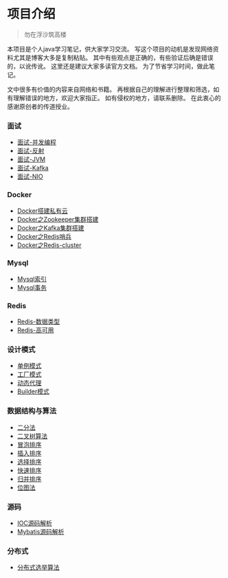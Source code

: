 # 项目介绍

> 勿在浮沙筑高楼

本项目是个人java学习笔记，供大家学习交流。
写这个项目的动机是发现网络资料尤其是博客大多是复制粘贴。
其中有些观点是正确的，有些验证后确是错误的，以讹传讹。
这里还是建议大家多读官方文档。
为了节省学习时间，做此笔记。

文中很多有价值的内容来自网络和书籍。
再根据自己的理解进行整理和筛选，如有理解错误的地方，欢迎大家指正。
如有侵权的地方，请联系删除。
在此衷心的感谢原创者的传道授业。

### 面试

* [面试-并发编程](note/面试-并发编程.md)
* [面试-反射](note/反射.md)
* [面试-JVM](note/深入理解java虚拟机.md)
* [面试-Kafka](note/Kafka.md)
* [面试-NIO](note/NIO的理解.md)

### Docker

* [Docker搭建私有云](note/Docker搭建私有云.md)
* [Docker之Zookeeper集群搭建](note/Docker之Zookeeper集群搭建.md)
* [Docker之Kafka集群搭建](note/Docker之Kafka集群搭建.md)
* [Docker之Redis哨兵](note/Docker之Redis哨兵.md)
* [Docker之Redis-cluster](note/Docker之Redis-cluster.md)

### Mysql

* [Mysql索引](note/mysql索引.md)
* [Mysql事务](note/mysql事务.md)

### Redis

* [Redis-数据类型](note/Redis-数据类型.md)
* [Redis-高可用](note/Redis高可用.md)

### 设计模式

* [单例模式](note/设计模式-单例.md)
* [工厂模式](note/工厂模式.md)
* [动态代理](note/动态代理.md)
* [Builder模式](note/Builder.md)

### 数据结构与算法

* [二分法](note/二分法.md)
* [二叉树算法](note/二叉树算法.md)
* [冒泡排序](note/冒泡排序.md)
* [插入排序](note/插入排序.md)
* [选择排序](note/选择排序.md)
* [快速排序](note/快速排序.md)
* [归并排序](note/归并排序.md)
* [位图法](note/位图法.md)

### 源码

* [IOC源码解析](note/IOC源码解析.md)
* [Mybatis源码解析](note/Mybatis源码解析.md)



### 分布式

- [分布式选举算法](note/分布式选举算法.md)









